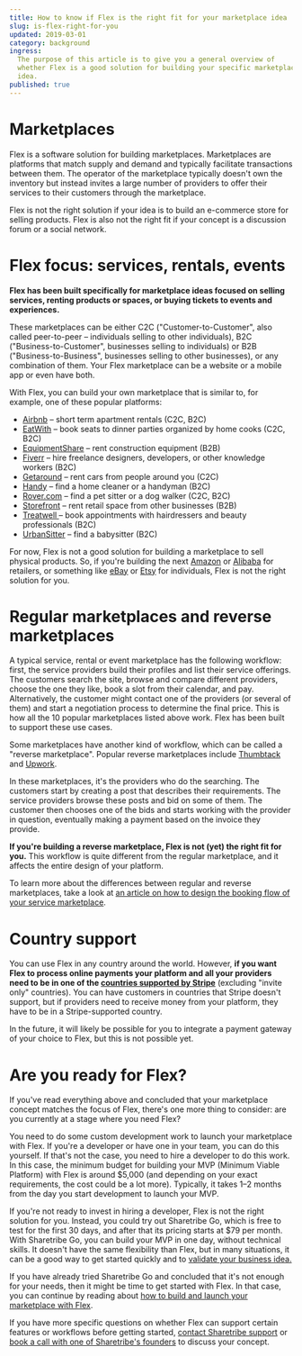 ```yaml
---
title: How to know if Flex is the right fit for your marketplace idea
slug: is-flex-right-for-you
updated: 2019-03-01
category: background
ingress:
  The purpose of this article is to give you a general overview of
  whether Flex is a good solution for building your specific marketplace
  idea.
published: true
---
```


# Marketplaces

Flex is a software solution for building marketplaces. Marketplaces are
platforms that match supply and demand and typically facilitate
transactions between them. The operator of the marketplace typically
doesn't own the inventory but instead invites a large number of
providers to offer their services to their customers through the
marketplace.

Flex is not the right solution if your idea is to build an e-commerce
store for selling products. Flex is also not the right fit if your
concept is a discussion forum or a social network.

# Flex focus: services, rentals, events

**Flex has been built specifically for marketplace ideas focused on
selling services, renting products or spaces, or buying tickets to
events and experiences.**

These marketplaces can be either C2C ("Customer-to-Customer", also
called peer-to-peer – individuals selling to other individuals), B2C
("Business-to-Customer", businesses selling to individuals) or B2B
("Business-to-Business", businesses selling to other businesses), or any
combination of them. Your Flex marketplace can be a website or a mobile
app or even have both.

With Flex, you can build your own marketplace that is similar to, for
example, one of these popular platforms:

- [Airbnb](https://www.airbnb.com/) – short term apartment rentals (C2C,
  B2C)
- [EatWith](https://www.eatwith.com/) – book seats to dinner parties
  organized by home cooks (C2C, B2C)
- [EquipmentShare](https://www.equipmentshare.com/) – rent construction
  equipment (B2B)
- [Fiverr](https://www.fiverr.com/) – hire freelance designers,
  developers, or other knowledge workers (B2C)
- [Getaround](https://www.getaround.com/) – rent cars from people around
  you (C2C)
- [Handy](https://www.handy.com) – find a home cleaner or a handyman
  (B2C)
- [Rover.com](https://www.rover.com/) – find a pet sitter or a dog
  walker (C2C, B2C)
- [Storefront](https://www.thestorefront.com/) – rent retail space from
  other businesses (B2B)
- [Treatwell ](https://www.treatwell.co.uk/)– book appointments with
  hairdressers and beauty professionals (B2C)
- [UrbanSitter](https://www.urbansitter.com/) – find a babysitter (B2C)

For now, Flex is not a good solution for building a marketplace to sell
physical products. So, if you're building the next
[Amazon](https://www.amazon.com/) or [Alibaba](https://www.alibaba.com)
for retailers, or something like [eBay](https://www.ebay.com/) or
[Etsy](https://www.etsy.com/) for individuals, Flex is not the right
solution for you.

# Regular marketplaces and reverse marketplaces

A typical service, rental or event marketplace has the following
workflow: first, the service providers build their profiles and list
their service offerings. The customers search the site, browse and
compare different providers, choose the one they like, book a slot from
their calendar, and pay. Alternatively, the customer might contact one
of the providers (or several of them) and start a negotiation process to
determine the final price. This is how all the 10 popular marketplaces
listed above work. Flex has been built to support these use cases.

Some marketplaces have another kind of workflow, which can be called a
"reverse marketplace". Popular reverse marketplaces include
[Thumbtack](https://www.thumbtack.com/) and
[Upwork](https://upwork.com/).

In these marketplaces, it's the providers who do the searching. The
customers start by creating a post that describes their requirements.
The service providers browse these posts and bid on some of them. The
customer then chooses one of the bids and starts working with the
provider in question, eventually making a payment based on the invoice
they provide.

**If you're building a reverse marketplace, Flex is not (yet) the right
fit for you.** This workflow is quite different from the regular
marketplace, and it affects the entire design of your platform.

To learn more about the differences between regular and reverse
marketplaces, take a look at
[an article on how to design the booking flow of your service marketplace](https://www.sharetribe.com/academy/design-booking-flow-service-marketplace/).

# Country support

You can use Flex in any country around the world. However, **if you want
Flex to process online payments your platform and all your providers
need to be in one of the
[countries supported by Stripe](https://stripe.com/global)** (excluding
"invite only" countries). You can have customers in countries that
Stripe doesn't support, but if providers need to receive money from your
platform, they have to be in a Stripe-supported country.

In the future, it will likely be possible for you to integrate a payment
gateway of your choice to Flex, but this is not possible yet.

# Are you ready for Flex?

If you've read everything above and concluded that your marketplace
concept matches the focus of Flex, there's one more thing to consider:
are you currently at a stage where you need Flex?

You need to do some custom development work to launch your marketplace
with Flex. If you're a developer or have one in your team, you can do
this yourself. If that's not the case, you need to hire a developer to
do this work. In this case, the minimum budget for building your MVP
(Minimum Viable Platform) with Flex is around \$5,000 (and depending on
your exact requirements, the cost could be a lot more). Typically, it
takes 1–2 months from the day you start development to launch your MVP.

If you're not ready to invest in hiring a developer, Flex is not the
right solution for you. Instead, you could try out Sharetribe Go, which
is free to test for the first 30 days, and after that its pricing starts
at \$79 per month. With Sharetribe Go, you can build your MVP in one
day, without technical skills. It doesn't have the same flexibility than
Flex, but in many situations, it can be a good way to get started
quickly and to
[validate your business idea.](https://www.sharetribe.com/academy/how-to-validate-your-marketplace-idea-before-building-the-platform/)

If you have already tried Sharetribe Go and concluded that it's not
enough for your needs, then it might be time to get started with Flex.
In that case, you can continue by reading about
[how to build and launch your marketplace with Flex](/background/how-to-build-and-launch-with-flex/).

If you have more specific questions on whether Flex can support certain
features or workflows before getting started,
[contact Sharetribe support](mailto:flex-support@sharetribe.com) or
[book a call with one of Sharetribe's founders](https://calendly.com/welcome-to-flex/first-call)
to discuss your concept.
